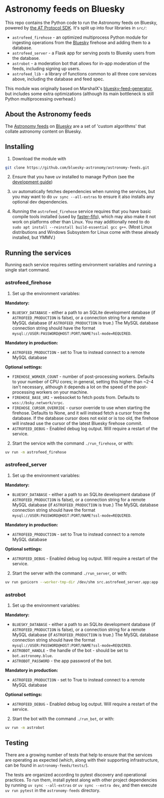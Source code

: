 # Astronomy feeds on Bluesky

This repo contains the Python code to run the Astronomy feeds on Bluesky, powered by [the AT Protocol SDK](https://atproto.blue). It's split up into four libraries in `src/`:

- `astrofeed_firehose` - an optimized multiprocess Python module for ingesting operations from the [Bluesky](https://bsky.app) firehose and adding them to a database.
- `astrofeed_server` - a Flask app for serving posts to Bluesky users from the database.
- `astrobot` - a moderation bot that allows for in-app moderation of the feeds, including signing up users.
- `astrofeed_lib` - a library of functions common to all three core services above, including the database and feed spec.

This module was originally based on MarshalX's [bluesky-feed-generator](https://github.com/MarshalX/bluesky-feed-generator), but includes some extra optimizations (although its main bottleneck is still Python multiprocessing overhead.)

## About the Astronomy feeds

The [Astronomy feeds](https://bsky.app/profile/emily.space/feed/astro) on [Bluesky](https://bsky.app/) are a set of 'custom algorithms' that collate astronomy content on Bluesky.

## Installing

1. Download the module with

```bash
git clone https://github.com/bluesky-astronomy/astronomy-feeds.git
```

2. Ensure that you have uv installed to manage Python (see the [development guide](https://github.com/bluesky-astronomy/development-guide))

3. uv automatically fetches dependencies when running the services, but you may want to do `uv sync --all-extras` to ensure it also installs any optional dev dependencies.

4. Running the `astrofeed_firehose` service requires that you have basic compile tools installed (used by [faster-fifo](https://github.com/alex-petrenko/faster-fifo)), which may also make it not work on platforms other than Linux. You may additionally need to do `sudo apt install --reinstall build-essential gcc g++`. (Most Linux distributions and Windows Subsystem for Linux come with these already installed, but YMMV.)

## Running the services

Running each service requires setting environment variables and running a single start command.

### astrofeed_firehose

1. Set up the environment variables:

**Mandatory:**

- `BLUESKY_DATABASE` - either a path to an SQLite development database (if `ASTROFEED_PRODUCTION` is false), or a connection string for a remote MySQL database (if `ASTROFEED_PRODUCTION` is true.) The MySQL database connection string should have the format `mysql://USER:PASSWORD@HOST:PORT/NAME?ssl-mode=REQUIRED`.

**Mandatory in production:**

- `ASTROFEED_PRODUCTION` - set to True to instead connect to a remote MySQL database

**Optional settings:**

- `FIREHOSE_WORKER_COUNT` - number of post-processing workers. Defaults to your number of CPU cores; in general, setting this higher than ~2-4 isn't necessary, although it depends a lot on the speed of the post-processing workers on your machine.
- `FIREHOSE_BASE_URI` - websocket to fetch posts from. Defaults to `wss://bsky.network/xrpc`.
- `FIREHOSE_CURSOR_OVERRIDE` - cursor override to use when starting the firehose. Defaults to None, and it will instead fetch a cursor from the database. If the database cursor does not exist or is too old, the firehose will instead use the cursor of the latest Bluesky firehose commit.
- `ASTROFEED_DEBUG` - Enabled debug log output. Will require a restart of the service.

2. Start the service with the command `./run_firehose`, or with:

```bash
uv run -m astrofeed_firehose
```

### astrofeed_server

1. Set up the environment variables:

**Mandatory:**

- `BLUESKY_DATABASE` - either a path to an SQLite development database (if `ASTROFEED_PRODUCTION` is false), or a connection string for a remote MySQL database (if `ASTROFEED_PRODUCTION` is true.) The MySQL database connection string should have the format `mysql://USER:PASSWORD@HOST:PORT/NAME?ssl-mode=REQUIRED`.

**Mandatory in production:**

- `ASTROFEED_PRODUCTION` - set to True to instead connect to a remote MySQL database

**Optional settings:**

- `ASTROFEED_DEBUG` - Enabled debug log output. Will require a restart of the service.

2. Start the server with the command `./run_server`, or with:

```bash
uv run gunicorn --worker-tmp-dir /dev/shm src.astrofeed_server.app:app
```

### astrobot

1. Set up the environment variables:

**Mandatory:**

- `BLUESKY_DATABASE` - either a path to an SQLite development database (if `ASTROFEED_PRODUCTION` is false), or a connection string for a remote MySQL database (if `ASTROFEED_PRODUCTION` is true.) The MySQL database connection string should have the format `mysql://USER:PASSWORD@HOST:PORT/NAME?ssl-mode=REQUIRED`.
- `ASTROBOT_HANDLE` - the handle of the bot - should be set to `bot.astronomy.blue`.
- `ASTROBOT_PASSWORD` - the app password of the bot.

**Mandatory in production:**

- `ASTROFEED_PRODUCTION` - set to True to instead connect to a remote MySQL database

**Optional settings:**

- `ASTROFEED_DEBUG` - Enabled debug log output. Will require a restart of the service.

2. Start the bot with the command `./run_bot`, or with:

```bash
uv run -m astrobot
```

## Testing

There are a growing number of tests that help to ensure that the services are operating as expected (which, along with their supporting infrastructure, can be found in `astronomy-feeds/tests/`).

The tests are organized according to pytest discovery and operational practices. To run them, install pytest along with other project dependencies by running `uv sync --all-extras` or `uv sync --extra dev`, and then execute `uv run pytest` in the `astronomy-feeds` directory.
